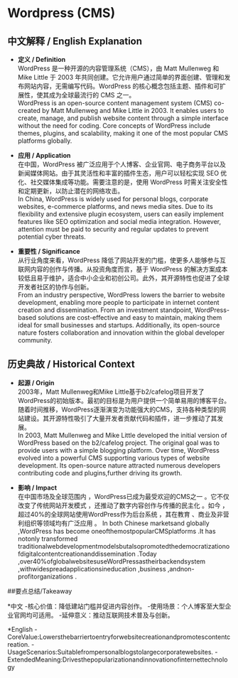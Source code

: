 # Wordpress (CMS)

## 中文解释 / English Explanation

* **定义 / Definition**  
  WordPress 是一种开源的内容管理系统（CMS），由 Matt Mullenweg 和 Mike Little 于 2003 年共同创建。它允许用户通过简单的界面创建、管理和发布网站内容，无需编写代码。WordPress 的核心概念包括主题、插件和可扩展性，使其成为全球最流行的 CMS 之一。  
  WordPress is an open-source content management system (CMS) co-created by Matt Mullenweg and Mike Little in 2003. It enables users to create, manage, and publish website content through a simple interface without the need for coding. Core concepts of WordPress include themes, plugins, and scalability, making it one of the most popular CMS platforms globally.

* **应用 / Application**  
  在中国，WordPress 被广泛应用于个人博客、企业官网、电子商务平台以及新闻媒体网站。由于其灵活性和丰富的插件生态，用户可以轻松实现 SEO 优化、社交媒体集成等功能。需要注意的是，使用 WordPress 时需关注安全性和定期更新，以防止潜在的网络攻击。  
  In China, WordPress is widely used for personal blogs, corporate websites, e-commerce platforms, and news media sites. Due to its flexibility and extensive plugin ecosystem, users can easily implement features like SEO optimization and social media integration. However, attention must be paid to security and regular updates to prevent potential cyber threats.

* **重要性 / Significance**  
  从行业角度来看，WordPress 降低了网站开发的门槛，使更多人能够参与互联网内容的创作与传播。从投资角度而言，基于 WordPress 的解决方案成本较低且易于维护，适合中小企业和初创公司。此外，其开源特性也促进了全球开发者社区的协作与创新。  
  From an industry perspective, WordPress lowers the barrier to website development, enabling more people to participate in internet content creation and dissemination. From an investment standpoint, WordPress-based solutions are cost-effective and easy to maintain, making them ideal for small businesses and startups. Additionally, its open-source nature fosters collaboration and innovation within the global developer community.

## 历史典故 / Historical Context

* **起源 / Origin**  
  2003年，Matt Mullenweg和Mike Little基于b2/cafelog项目开发了WordPress的初始版本。最初的目标是为用户提供一个简单易用的博客平台。随着时间推移，WordPress逐渐演变为功能强大的CMS，支持各种类型的网站建设。其开源特性吸引了大量开发者贡献代码和插件，进一步推动了其发展。  
In 2003, Matt Mullenweg and Mike Little developed the initial version of WordPress based on the b2/cafelog project. The original goal was to provide users with a simple blogging platform. Over time, WordPress evolved into a powerful CMS supporting various types of website development. Its open-source nature attracted numerous developers contributing code and plugins,further driving its growth.

* **影响 / Impact**  
  在中国市场及全球范围内 ，WordPress已成为最受欢迎的CMS之一 。它不仅改变了传统网站开发模式 ，还推动了数字内容创作与传播的民主化 。如今 ，超过40%的全球网站使用WordPress作为后台系统 ，其在教育 、商业及非营利组织等领域均有广泛应用 。 
In both Chinese marketsand globally ,WordPress has become oneofthemostpopularCMSplatforms .It has notonly transformed traditionalwebdevelopmentmodelsbutalsopromotedthedemocratizationofdigitalcontentcreationanddissemination .Today ,over40%ofglobalwebsitesuseWordPressastheirbackendsystem ,withwidespreadapplicationsineducation ,business ,andnon-profitorganizations .

##要点总结/Takeaway

*中文
-核心价值：降低建站门槛并促进内容创作。
-使用场景：个人博客至大型企业官网均可适用。
-延伸意义：推动互联网技术普及与创新。

*English
-CoreValue:Lowersthebarriertoentryforwebsitecreationandpromotescontentcreation.
-UsageScenarios:Suitablefrompersonalblogstolargecorporatewebsites.
-ExtendedMeaning:Drivesthepopularizationandinnovationofinternettechnology